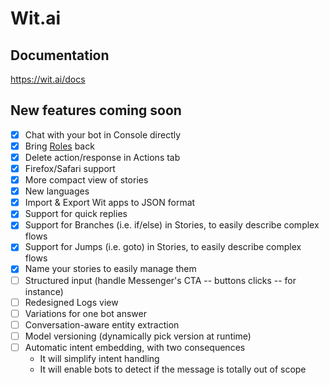 # Wit.ai

## Documentation
https://wit.ai/docs

## New features coming soon
- [x] Chat with your bot in Console directly
- [x] Bring [Roles](https://wit.ai/docs/recipes#differentiate-several-entities-according-to-their-role-in-the-message) back
- [x] Delete action/response in Actions tab
- [x] Firefox/Safari support
- [x] More compact view of stories
- [x] New languages
- [x] Import & Export Wit apps to JSON format
- [x] Support for quick replies
- [x] Support for Branches (i.e. if/else) in Stories, to easily describe complex flows
- [x] Support for Jumps (i.e. goto) in Stories, to easily describe complex flows
- [x] Name your stories to easily manage them
- [ ] Structured input (handle Messenger's CTA -- buttons clicks -- for instance)
- [ ] Redesigned Logs view
- [ ] Variations for one bot answer
- [ ] Conversation-aware entity extraction
- [ ] Model versioning (dynamically pick version at runtime)
- [ ] Automatic intent embedding, with two consequences
  - It will simplify intent handling
  - It will enable bots to detect if the message is totally out of scope
